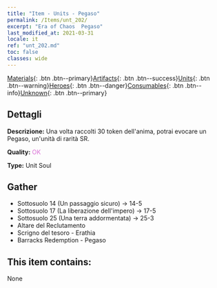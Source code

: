 ```yaml
---
title: "Item - Units - Pegaso"
permalink: /Items/unt_202/
excerpt: "Era of Chaos  Pegaso"
last_modified_at: 2021-03-31
locale: it
ref: "unt_202.md"
toc: false
classes: wide
---
```

 [Materials](/it/Items/){: .btn .btn--primary}[Artifacts](/it/Items/Artifacts/){: .btn .btn--success}[Units](/it/Items/Units/){: .btn .btn--warning}[Heroes](/it/Items/Heroes/){: .btn .btn--danger}[Consumables](/it/Items/Consumables/){: .btn .btn--info}[Unknown](/it/Items/Unknown/){: .btn .btn--primary}

## Dettagli
 **Descrizione:** Una volta raccolti 30 token dell'anima, potrai evocare un Pegaso, un'unità di rarità SR.

 **Quality:** <span style="color: #DA70D6">OK</span>

 **Type:** Unit Soul

## Gather

*    Sottosuolo 14 (Un passaggio sicuro) -> 14-5 
*    Sottosuolo 17 (La liberazione dell'impero) -> 17-5 
*    Sottosuolo 25 (Una terra addormentata) -> 25-3 
*    Altare del Reclutamento 
*    Scrigno del tesoro - Erathia 
*    Barracks Redemption - Pegaso 

## This item contains:

  None

